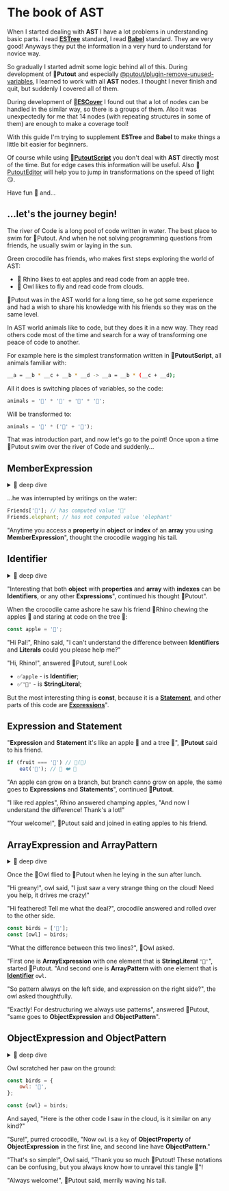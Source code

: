 # The book of AST

When I started dealing with **AST** I have a lot problems in understanding basic parts. I read [**ESTree**](https://github.com/estree/estree#readme) standard, I read [**Babel**](https://babeljs.io/docs/en/babel-types#) standard. They are very good! Anyways they put the information in a very hurd to understand for novice way.

So gradually I started admit some logic behind all of this. During development of 🐊**Putout** and especially [@putout/plugin-remove-unused-variables](https://github.com/coderaiser/putout/tree/master/packages/plugin-remove-unused-variables#putoutplugin-remove-unused-variables-), I learned to work with all **AST** nodes. I thought I never finish and quit, but suddenly I covered all of them.

During development of 🎩[**ESCover**](https://github.com/coderaiser/escover#readme) I found out that a lot of nodes can be handled in the similar way, so there is a groups of them. Also it was unexpectedly for me that 14 nodes (with repeating structures in some of them) are enough to make a coverage tool!

With this guide I'm trying to supplement **ESTree** and **Babel** to make things a little bit easier for beginners.

Of course while using 🦎[**PutoutScript**](https://github.com/coderaiser/putout/blob/master/docs/putout-script.md#-putoutscript) you don't deal with **AST** directly most of the time.
But for edge cases this information will be useful. Also 🐊[PutoutEditor](https://putout.cloudcmd.io) will help you to jump in transformations on the speed of light 😏.

Have fun 🎈 and...

## ...let's the journey begin!

The river of Code is a long pool of code written in water. The best place to swim for 🐊Putout. And when he not solving programming questions from friends, he usually swim or laying in the sun.

Green crocodile has friends, who makes first steps exploring the world of AST:

- 🦏 Rhino likes to eat apples and read code from an apple tree.
- 🦉 Owl likes to fly and read code from clouds.

🐊Putout was in the AST world for a long time, so he got some experience and had a wish to share his knowledge with his friends so they was on the same level.

In AST world animals like to code, but they does it in a new way. They read others code most of the time and search for a way of transforming one peace of code to another.

For example here is the simplest transformation written in 🦎**PutoutScript**, all animals familiar with:

```sh
__a = __b * __c + __b * __d -> __a = __b * (__c + __d);
```

All it does is switching places of variables, so the code:

```js
animals = '🦉' * '🦏' + '🦉' * '🦛';
```

Will be transformed to:

```js
animals = '🦉' * ('🦏' + '🦛');
```

That was introduction part, and now let's go to the point!
Once upon a time 🐊Putout swim over the river of Code and suddenly...

## MemberExpression

<details><summary>🤿 deep dive</summary>

```ts
function memberExpression(object: Expression, property: Expression | Identifier, computed: boolean, optional: boolean): MemberExpression;
```

> `MemberExpression` always has `object` and `property` fields.
> If `computed` enabled then `property` is [`Expression`](#expression-and-statement) otherwise it is [`Identifier`](#identifier).

</details>

...he was interrupted by writings on the water:

```js
Friends['🐘']; // has computed value '🐘'
Friends.elephant; // has not computed value 'elephant'
```

"Anytime you access a **property** in **object** or **index** of an **array** you using **MemberExpression**", thought the crocodile wagging his tail.

## Identifier

<details><summary>🤿 deep dive</summary>

```ts
function identifier(name: string): Identifier;
```

> When it's
>
> - ✅ not `Literal`;
> - ✅ not part of `Statement`;
> - starts from `[a-zA-Z]` and contains characters `[a-zA-Z\d]`;
>
> It's `Identifier` and most likely (but not necessarily) it's used as part of an [`Expression`](#expression-and-statement).

</details>

"Interesting that both **object** with **properties** and **array** with **indexes** can be **Identifiers**, or any other **Expressions**", continued his thought 🐊Putout".

When the crocodile came ashore he saw his friend 🦏Rhino chewing the apples 🍎 and staring at code on the tree 🌳:

```js
const apple = '🍎';
```

"Hi Pal!", Rhino said, "I can't understand the difference between **Identifiers** and **Literals** could you please help me?"

"Hi, Rhino!", answered 🐊Putout, sure! Look

- ✅`apple` - is **Identifier**;
- ✅`'🍎'` - is **StringLiteral**;

But the most interesting thing is **const**, because it is a [**Statement**](#expression-and-statement), and other parts of this code are [**Expressions**](#expression-and-statement)".

## Expression and Statement

"**Expression** and **Statement** it's like an apple 🍎 and a tree 🌳", 🐊**Putout** said to his
friend.

```js
if (fruit === '🍎') // 🌳(🍎)
    eat('🍎'); // 🦏 ❤️ 🍎
```

"An apple can grow on a branch, but branch canno grow on apple, the same goes to **Expressions** and **Statements**", continued 🐊**Putout**.

"I like red apples", Rhino answered champing apples, "And now I understand the difference! Thank's a lot!"

"Your welcome!", 🐊Putout said and joined in eating apples to his friend.

## ArrayExpression and ArrayPattern

<details><summary>🤿 deep dive</summary>

```ts
function arrayExpression(elements: (null | Expression | SpreadElement)[]): ArrayExpression;
function arrayPattern(elements: (null | PatternLike)[]): ArrayPattern;
```

> Both `ArrayExpression` and `ArrayPattern` takes `properties`, both of which takes `ObjectProperty`, but
>
> - `ArrayExpression` takes as `elements`: `null`, [`Expression`](#expression-and-statement) and `SpreadElement`;
> - `ArrayPattern` takes as `elements`: `ArrayPattern`, `AssignmentPattern`, [`Identifier`](#identifier), `ObjectPattern` and `RestElement`;

</details>

Once the 🦉Owl flied to 🐊Putout when he leying in the sun after lunch.

"Hi greany!", owl said, "I just saw a very strange thing on the cloud! Need you help, it drives me crazy!"

"Hi feathered! Tell me what the deal?", crocodile answered and rolled over to the other side.

```js
const birds = ['🦉'];
const [owl] = birds;
```

"What the difference between this two lines?", 🦉Owl asked.

"First one is **ArrayExpression** with one element that is **StringLiteral** `'🦉'`", started 🐊Putout. "And second one is **ArrayPattern** with one element that is [**Identifier**](#identifier) `owl`.

"So pattern always on the left side, and expression on the right side?", the owl asked thoughtfully.

"Exactly! For destructuring we always use patterns", answered 🐊Putout, "same goes to **ObjectExpression** and **ObjectPattern**".

## ObjectExpression and ObjectPattern

<details><summary>🤿 deep dive</summary>

```ts
function objectExpression(properties: (ObjectMethod | ObjectProperty | SpreadElement)[]): ObjectExpression;
function objectPattern(properties: (RestElement | ObjectProperty)[]): ObjectPattern;
```

> Both `ObjectExpression` and `ObjectPattern` takes `properties`, both of which takes `ObjectProperty`, but
>
> - `ObjectExpression` takes as `properties`: `ObjectMethod` and `SpreadElement`;
> - `ObjectPattern` takes as `properties`: `RestElement` only;

</details>

Owl scratched her paw on the ground:

```js
const birds = {
    owl: '🦉',
};

const {owl} = birds;
```

And sayed, "Here is the other code I saw in the cloud, is it similar on any kind?"

"Sure!", purred crocodile, "Now `owl` is a `key` of **ObjectProperty** of **ObjectExpression** in the first line, and second line have **ObjectPattern**."

"That's so simple!", Owl said, "Thank you so much 🐊Putout! These notations can be confusing, but you always know how to unravel this tangle 🧶"!

"Always welcome!", 🐊Putout said, merrily waving his tail.
